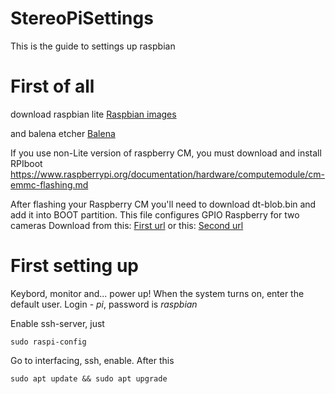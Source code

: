 # StereoPiSettings
This is the guide to settings up raspbian

# First of all 
download raspbian lite [Raspbian images](https://downloads.raspberrypi.org/raspbian_lite_latest)

and balena etcher [Balena](https://www.balena.io/etcher/)

If you use non-Lite version of raspberry CM, you must download and install RPIboot <https://www.raspberrypi.org/documentation/hardware/computemodule/cm-emmc-flashing.md>

After flashing your Raspberry CM you'll need to download dt-blob.bin and add it into BOOT partition. This file configures GPIO Raspberry for two cameras
Download from this: [First url](http://wiki.stereopi.com/files/dt-blob.bin.zip)
or this: [Second url](http://stereopi.com/sites/default/files/dt-blob.dts.zip)

# First setting up
Keybord, monitor and... power up! When the system turns on, enter the default user. Login - *pi*, password is *raspbian*

Enable ssh-server, just

    sudo raspi-config
Go to interfacing, ssh, enable.
After this
    
    sudo apt update && sudo apt upgrade
